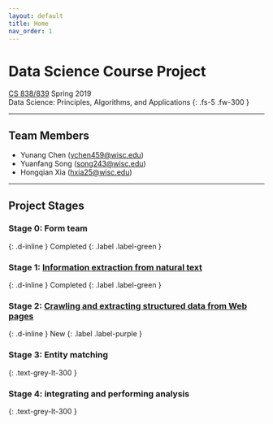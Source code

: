 ```yaml
---
layout: default
title: Home
nav_order: 1
---
```


# Data Science Course Project

[CS 838/839](https://sites.google.com/site/anhaidgroup/courses/cs-838-spring-2019) Spring 2019  
Data Science: Principles, Algorithms, and Applications
{: .fs-5 .fw-300 }

---

## Team Members

*   Yunang Chen (<ychen459@wisc.edu>)
*   Yuanfang Song (<song243@wisc.edu>)
*   Hongqian Xia (<hxia25@wisc.edu>)

---

## Project Stages

### Stage 0: Form team 
{: .d-inline }
Completed
{: .label .label-green }

<p></p>

### Stage 1: [Information extraction from natural text](stage1.md)
{: .d-inline }
Completed
{: .label .label-green }

<p></p>

### Stage 2: [Crawling and extracting structured data from Web pages](stage2.md)
{: .d-inline }
New
{: .label .label-purple }

### Stage 3: Entity matching
{: .text-grey-lt-300 }

### Stage 4: integrating and performing analysis
{: .text-grey-lt-300 }
